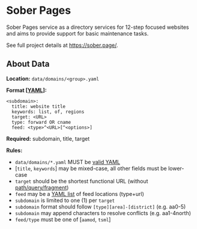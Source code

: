 Sober Pages
===========

Sober Pages service as a directory services for 12-step focused websites and
aims to provide support for basic maintenance tasks.

See full project details at https://sober.page/.

About Data
----------

**Location:** ``data/domains/<group>.yaml``

**Format [[YAML](https://handbook.recoverysource.net/essentials/yaml.html)]:**
```
<subdomain>:
  title: website title
  keywords: list, of, regions
  target: <URL>
  type: forward OR cname
  feed: <type>^<URL>[^<options>]
```

**Required:** subdomain, title, target

**Rules:**

- ``data/domains/*.yaml`` MUST be [valid YAML](https://yaml-online-parser.appspot.com/)
- [``title``, ``keywords``] may be mixed-case, all other fields must be lower-case
- ``target`` should be the shortest functional URL (without
[path/query/fragment](https://handbook.recoverysource.net/essentials/websites.html#url))
- ``feed`` may be a [YAML list](https://handbook.recoverysource.net/essentials/yaml.html)
of feed locations (type+url)
- ``subdomain`` is limited to one (1) per ``target``
- ``subdomain`` format should follow ``[type][area]-[district]`` (e.g. aa0-5)
- ``subdomain`` may append characters to resolve conflicts (e.g. aa1-4north)
- ``feed/type`` must be one of [``aamod``, ``tsml``]
